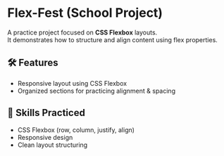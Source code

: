 # Flex-Fest (School Project)

A practice project focused on **CSS Flexbox** layouts.  
It demonstrates how to structure and align content using flex properties.  

## 🛠 Features
- Responsive layout using CSS Flexbox  
- Organized sections for practicing alignment & spacing  

## 🎯 Skills Practiced
- CSS Flexbox (row, column, justify, align)  
- Responsive design  
- Clean layout structuring  
